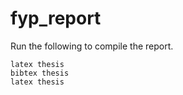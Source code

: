 # fyp_report

Run the following to compile the report. 

```
latex thesis
bibtex thesis
latex thesis
```

